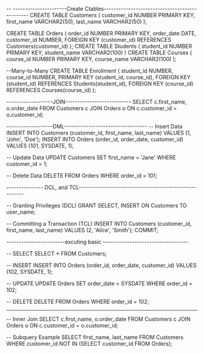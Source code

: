 -- ----------------------Create Ctables-----------------------------------------------
CREATE TABLE Customers (
    customer_id NUMBER PRIMARY KEY,
    first_name VARCHAR2(50),
    last_name VARCHAR2(50)
);


CREATE TABLE Orders (
    order_id NUMBER PRIMARY KEY,
    order_date DATE,
    customer_id NUMBER,
    FOREIGN KEY (customer_id) REFERENCES Customers(customer_id)
);
CREATE TABLE Students (
    student_id NUMBER PRIMARY KEY,
    student_name VARCHAR2(100)
)
CREATE TABLE Courses (
    course_id NUMBER PRIMARY KEY,
    course_name VARCHAR2(100)
);

 --Many-to-Many
CREATE TABLE Enrollment (
    student_id NUMBER,
    course_id NUMBER,
    PRIMARY KEY (student_id, course_id),
    FOREIGN KEY (student_id) REFERENCES Students(student_id),
    FOREIGN KEY (course_id) REFERENCES Courses(course_id)
);



-------------------JOIN---------------------------
SELECT c.first_name, o.order_date
FROM Customers c
JOIN Orders o ON c.customer_id = o.customer_id;


-------------------DML----------------------------------
-- Insert Data
INSERT INTO Customers (customer_id, first_name, last_name) VALUES (1, 'John', 'Doe');
INSERT INTO Orders (order_id, order_date, customer_id) VALUES (101, SYSDATE, 1);

-- Update Data
UPDATE Customers SET first_name = 'Jane' WHERE customer_id = 1;

-- Delete Data
DELETE FROM Orders WHERE order_id = 101;




--------------- DCL, and TCL-------------------------------------------------------


-- Granting Privileges (DCL)
GRANT SELECT, INSERT ON Customers TO user_name;

-- Committing a Transaction (TCL)
INSERT INTO Customers (customer_id, first_name, last_name) VALUES (2, 'Alice', 'Smith');
COMMIT;


------------------------excuting basic -----------------------------------

-- SELECT
SELECT * FROM Customers;

-- INSERT
INSERT INTO Orders (order_id, order_date, customer_id) VALUES (102, SYSDATE, 1);

-- UPDATE
UPDATE Orders SET order_date = SYSDATE WHERE order_id = 102;

-- DELETE
DELETE FROM Orders WHERE order_id = 102;


--------------------------------------------------------

-- Inner Join 
SELECT c.first_name, o.order_date
FROM Customers c
JOIN Orders o ON c.customer_id = o.customer_id;

-- Subquery Example 
SELECT first_name, last_name 
FROM Customers 
WHERE customer_id NOT IN (SELECT customer_id FROM Orders);
